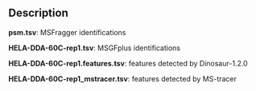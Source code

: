 ## Description



**psm.tsv**: MSFragger identifications

**HELA-DDA-60C-rep1.tsv**: MSGFplus identifications

**HELA-DDA-60C-rep1.features.tsv**: features detected by Dinosaur-1.2.0

**HELA-DDA-60C-rep1_mstracer.tsv**: features detected by MS-tracer


